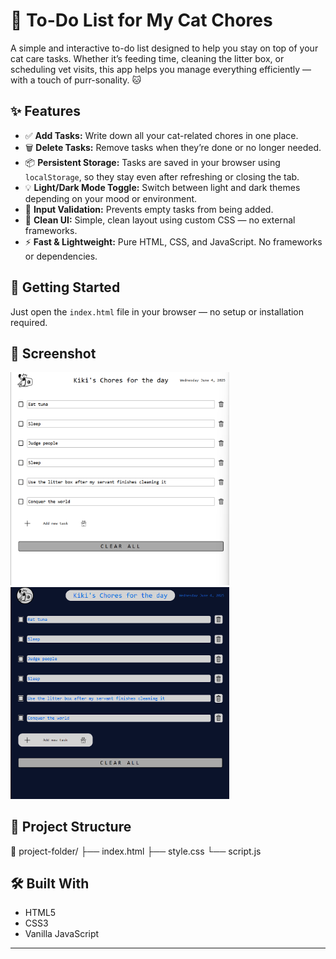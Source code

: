 # 🐾 To-Do List for My Cat Chores

A simple and interactive to-do list designed to help you stay on top of your cat care tasks. Whether it’s feeding time, cleaning the litter box, or scheduling vet visits, this app helps you manage everything efficiently — with a touch of purr-sonality. 🐱

## ✨ Features

- ✅ **Add Tasks:** Write down all your cat-related chores in one place.
- 🗑️ **Delete Tasks:** Remove tasks when they’re done or no longer needed.
- 📦 **Persistent Storage:** Tasks are saved in your browser using `localStorage`, so they stay even after refreshing or closing the tab.
- 💡 **Light/Dark Mode Toggle:** Switch between light and dark themes depending on your mood or environment.
- 🎯 **Input Validation:** Prevents empty tasks from being added.
- 🎉 **Clean UI:** Simple, clean layout using custom CSS — no external frameworks.
- ⚡ **Fast & Lightweight:** Pure HTML, CSS, and JavaScript. No frameworks or dependencies.

## 🚀 Getting Started

Just open the `index.html` file in your browser — no setup or installation required.

## 📸 Screenshot

<img src="./images/light-view.png" alt="Cat Chores Light View" width="350px"/>

<img src="./images/dark-view.png" alt="Cat Chores Dark View" width="350px"/>

## 📁 Project Structure
📂 project-folder/
├── index.html
├── style.css
└── script.js

## 🛠️ Built With

- HTML5
- CSS3
- Vanilla JavaScript

---



